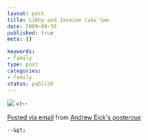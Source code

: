 ```yaml
--- 
layout: post
title: Libby and Jasmine take two
date: 2009-08-30
published: true
meta: {}

keywords: 
- family
type: post
categories: 
- family
status: publish
---
```

[![](http://media.eick.us/2011/05/IMG_0425.jpg.scaled.500.jpg)](http://posterous.com/getfile/files.posterous.com/andreweick/ifRd9LeyWQlrT6K2EqRYc2VMIkSx2IKWSEIoRJJpB44RUiOfusx0XlNqGA34/IMG_0425.jpg) &lt;!--  

  [Posted via email](http://posterous.com)   from [Andrew Eick's posterous](http://andreweick.posterous.com/libby-and-jasmine-take-two)  

    --&gt;
